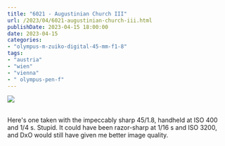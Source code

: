 ```yaml
---
title: "6021 - Augustinian Church III"
url: /2023/04/6021-augustinian-church-iii.html
publishDate: 2023-04-15 18:00:00
date: 2023-04-15
categories:
- "olympus-m-zuiko-digital-45-mm-f1-8"
tags:
- "austria"
- "wien"
- "vienna"
- " olympus-pen-f"
---
```

<div class="container">
<div class="center"><a target="_blank" href="https://d25zfm9zpd7gm5.cloudfront.net/1200x1200/2019/20191215_162827_lr.jpg"><img class="webfeedsFeaturedVisual" src="https://d25zfm9zpd7gm5.cloudfront.net/0600x0600/2019/20191215_162827_lr.jpg" /></a></div>
</div>
<br />

Here's one taken with the impeccably sharp 45/1.8, handheld
at ISO 400 and 1/4&nbsp;s. Stupid. It could have been
razor-sharp at 1/16&nbsp;s and ISO 3200, and DxO would still
have given me better image quality.
